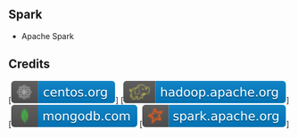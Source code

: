 Spark
-----

- Apache Spark

Credits
-------
[![image](
https://github.com/RajaniCode/S/blob/main/Badges/centos.org.svg?raw=true)]
[![image](
https://github.com/RajaniCode/S/blob/main/Badges/hadoop.apache.org.svg?raw=true)]
[![image](
https://github.com/RajaniCode/S/blob/main/Badges/mongodb.com.svg?raw=true)
[![image](
https://github.com/RajaniCode/S/blob/main/Badges/spark.apache.org.svg?raw=true)]


